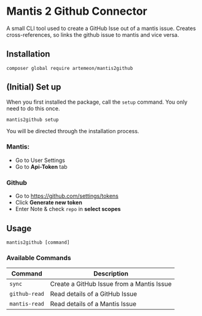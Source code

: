 # Mantis 2 Github Connector

A small CLI tool used to create a GitHub Isse out of a mantis issue.
Creates cross-references, so links the github issue to mantis and vice versa.

## Installation

```shell
composer global require artemeon/mantis2github
```

## (Initial) Set up

When you first installed the package, call the `setup` command. You only need to do this once.

```shell
mantis2github setup
```

You will be directed through the installation process.

### Mantis:
- Go to User Settings
- Go to **Api-Token** tab

### Github
- Go to https://github.com/settings/tokens
- Click **Generate new token**
- Enter Note & check `repo` in **select scopes**

## Usage

```shell
mantis2github [command]
```

### Available Commands

| Command       | Description                               |
|---------------|-------------------------------------------|
| `sync`        | Create a GitHub Issue from a Mantis Issue |
| `github-read` | Read details of a GitHub Issue            |
| `mantis-read` | Read details of a Mantis Issue            |
